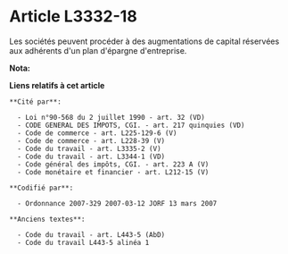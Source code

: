 # Article L3332-18

Les sociétés peuvent procéder à des augmentations de capital réservées aux adhérents d'un plan d'épargne d'entreprise.

**Nota:**



**Liens relatifs à cet article**

	**Cité par**:

	  - Loi n°90-568 du 2 juillet 1990 - art. 32 (VD)
	  - CODE GENERAL DES IMPOTS, CGI. - art. 217 quinquies (VD)
	  - Code de commerce - art. L225-129-6 (V)
	  - Code de commerce - art. L228-39 (V)
	  - Code du travail - art. L3335-2 (V)
	  - Code du travail - art. L3344-1 (VD)
	  - Code général des impôts, CGI. - art. 223 A (V)
	  - Code monétaire et financier - art. L212-15 (V)

	**Codifié par**:

	  - Ordonnance 2007-329 2007-03-12 JORF 13 mars 2007

	**Anciens textes**:

	  - Code du travail - art. L443-5 (AbD)
	  - Code du travail L443-5 alinéa 1

